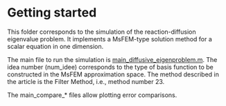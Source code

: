 # Getting started
This folder corresponds to the simulation of the reaction-diffusion eigenvalue problem. It implements a MsFEM-type solution method for a scalar equation in one dimension.

The main file to run the simulation is [main_diffusive_eigenproblem.m](main_diffusive_eigenproblem.m). The idea number (num_idee) corresponds to the type of basis function to be constructed in the MsFEM approximation space.
The method described in the article is the Filter Method, i.e., method number 23.

The main_compare_* files allow plotting error comparisons.
